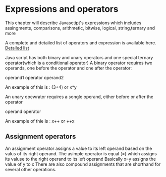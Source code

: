 # Expressions and operators

This chapter will describe Javasctipt's expressions which includes assingments, comparisons, arithmetic, bitwise, logical, string,ternary and more

A complete and detailed list of operators and expression is available here. [Detailed list](https://developer.mozilla.org/en-US/docs/Web/JavaScript/Reference/Operators)

Java script has both binary and unary operators and one special ternary operator(which is a conditional operator)
A binary operator requires two operands, one before the operator and one after the operator:

operand1 operator operand2

An example of this is : (3+4) or x*y

An unary opewrator requires a songle operand, either before or after the operator

operand operator

An example of thie is : x++ or ++x

## Assignment operators

An assignment operator assigns a value to its left operand based on the valus of its right operand. The asimple operator is equal (=) which assigns its valuse to the right operand to its left operand
Basically x=y assigns the value of y to x
There are also compound assignments that are shorthand for several other operations.

